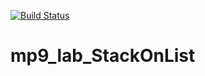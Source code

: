 [![Build Status](https://travis-ci.org/Draonsnom/mp9_lab_StackOnList.svg?branch=main)](https://travis-ci.org/Draonsnom/mp9_lab_StackOnList)

# mp9_lab_StackOnList